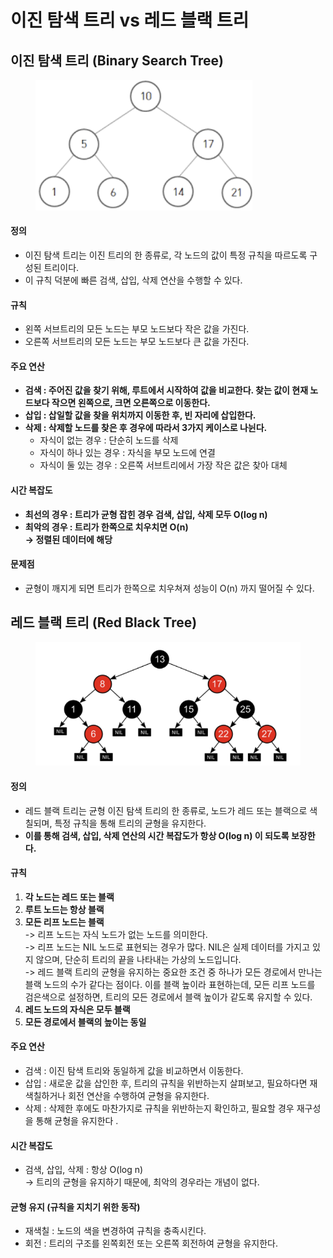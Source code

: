 # 이진 탐색 트리 vs 레드 블랙 트리

## 이진 탐색 트리 (Binary Search Tree)

<figure><img src="../../../../../../.gitbook/assets/image.png" alt="" width="347"><figcaption></figcaption></figure>

#### 정의&#x20;

* 이진 탐색 트리는 이진 트리의 한 종류로, 각 노드의 값이 특정 규칙을 따르도록 구성된 트리이다.&#x20;
* 이 규칙 덕분에 빠른 검색, 삽입, 삭제 연산을 수행할 수 있다.&#x20;

#### 규칙&#x20;

* 왼쪽 서브트리의 모든 노드는 부모 노드보다 작은 값을 가진다.&#x20;
* 오른쪽 서브트리의 모든 노드는 부모 노드보다 큰 값을 가진다.&#x20;

#### 주요 연산&#x20;

* **검색 : 주어진 값을 찾기 위해, 루트에서 시작하여 값을 비교한다. 찾는 값이 현재 노드보다 작으면 왼쪽으로, 크면 오른쪽으로 이동한다.**&#x20;
* **삽입 : 삽일할 값을 찾을 위치까지 이동한 후, 빈 자리에 삽입한다.**&#x20;
* **삭제 : 삭제할 노드를 찾은 후 경우에 따라서 3가지 케이스로 나뉜다.**&#x20;
  * 자식이 없는 경우 : 단순히 노드를 삭제&#x20;
  * 자식이 하나 있는 경우 : 자식을 부모 노드에 연결&#x20;
  * 자식이 둘 있는 경우 : 오른쪽 서브트리에서 가장 작은 값은 찾아 대체&#x20;

#### 시간 복잡도&#x20;

* **최선의 경우 : 트리가 균형 잡힌 경우 검색, 삽입, 삭제 모두 O(log n)**&#x20;
* **최악의 경우 : 트리가 한쪽으로 치우치면 O(n)** \
  **-> 정렬된 데이터에 해당**

#### **문제점**

* 균형이 깨지게 되면 트리가 한쪽으로 치우쳐져 성능이 O(n) 까지 떨어질 수 있다.&#x20;

## 레드 블랙 트리 (Red Black Tree)&#x20;

<figure><img src="../../../../../../.gitbook/assets/image (2).png" alt="" width="523"><figcaption></figcaption></figure>

#### 정의&#x20;

* 레드 블랙 트리는 균형 이진 탐색 트리의 한 종류로, 노드가 레드 또는 블랙으로 색칠되며, 특정 규칙을 통해 트리의 균형을 유지한다.&#x20;
* **이를 통해 검색, 삽입, 삭제 연산의 시간 복잡도가 항상 O(log n) 이 되도록 보장한다.**&#x20;

#### 규칙&#x20;

1. **각 노드는 레드 또는 블랙**&#x20;
2. **루트 노드는 항상 블랙**&#x20;
3. **모든 리프 노드는 블랙** \
   \-> 리프 노드는 자식 노드가 없는 노드를 의미한다. \
   \-> 리프 노드는 NIL 노드로 표현되는 경우가 많다. NIL은 실제 데이터를 가지고 있지 않으며, 단순히 트리의 끝을 나타내는 가상의 노드입니다.\
   \-> 레드 블랙 트리의 균형을 유지하는 중요한 조건 중 하나가 모든 경로에서 만나는 블랙 노드의 수가 같다는 점이다. 이를 블랙 높이라 표현하는데, 모든 리프 노드를 검은색으로 설정하면, 트리의 모든 경로에서 블랙 높이가 같도록 유지할 수 있다.
4. **레드 노드의 자식은 모두 블랙**&#x20;
5. **모든 경로에서 블랙의 높이는 동일**

#### 주요 연산&#x20;

* 검색 : 이진 탐색 트리와 동일하게 값을 비교하면서 이동한다.&#x20;
* 삽입 : 새로운 값을 삽인한 후, 트리의 규칙을 위반하는지 살펴보고, 필요하다면 재색칠하거나 회전 연산을 수행하여 균형을 유지한다.&#x20;
* 삭제 : 삭제한 후에도 마찬가지로 규칙을 위반하는지 확인하고, 필요할 경우 재구성을 통해 균형을 유지한다 .

#### 시간 복잡도&#x20;

* 검색, 삽입, 삭제 : 항상 O(log n) \
  \-> 트리의 균형을 유지하기 때문에, 최악의 경우라는 개념이 없다.&#x20;

#### 균형 유지 (규칙을 지치기 위한 동작)

* 재색칠 : 노드의 색을 변경하여 규칙을 충족시킨다.&#x20;
* 회전 : 트리의 구조를 왼쪽회전 또는 오른쪽 회전하여 균형을 유지한다.&#x20;
